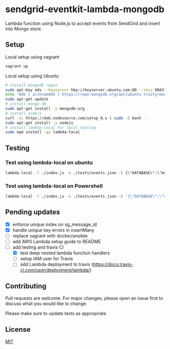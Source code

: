 # sendgrid-eventkit-lambda-mongodb

Lambda function using Node.js to accept events from SendGrid and insert into Mongo store.

## Setup

Local setup using vagrant

```bash
vagrant up
```

Local setup using Ubuntu
```bash
# install mongodb repos
sudo apt-key adv --keyserver hkp://keyserver.ubuntu.com:80 --recv 9DA31620334BD75D9DCB49F368818C72E52529D4
echo "deb [ arch=amd64 ] https://repo.mongodb.org/apt/ubuntu trusty/mongodb-org/4.0 multiverse" | sudo tee /etc/apt/sources.list.d/mongodb-org-4.0.list
sudo apt-get update
# install mongo db
sudo apt-get install -y mongodb-org
# install nodejs
curl -sL https://deb.nodesource.com/setup_8.x | sudo -E bash -
sudo apt-get install -y nodejs 
# install lambda-local for local testing
sudo npm install -gy lambda-local
```

## Testing

### Test using lambda-local on ubuntu
```bash
lambda-local -l ./index.js -e ./tests/events.json -E {\"DATABASE\":\"mongodb://localhost:27017/evie\"}
```

### Test using lambda-local on Powershell
```bash
lambda-local -l ./index.js -e ./tests/events.json -E '{\"DATABASE\":\"mongodb://localhost:27017/evie\"}'
```

## Pending updates
- [X] enforce unique index on sg_message_id
- [X] handle unique key errors in insertMany
- [ ] replace vagrant with docker/ansible
- [ ] add AWS Lambda setup guide to README
- [ ] add testing and travis CI
    - [X] test deep nested lambda function handlers
    - [ ] setup IAM user for Travis
    - [ ] add Lambda deployment to travis (https://docs.travis-ci.com/user/deployment/lambda/)

## Contributing
Pull requests are welcome. For major changes, please open an issue first to discuss what you would like to change.

Please make sure to update tests as appropriate.

## License
[MIT](https://choosealicense.com/licenses/mit/)